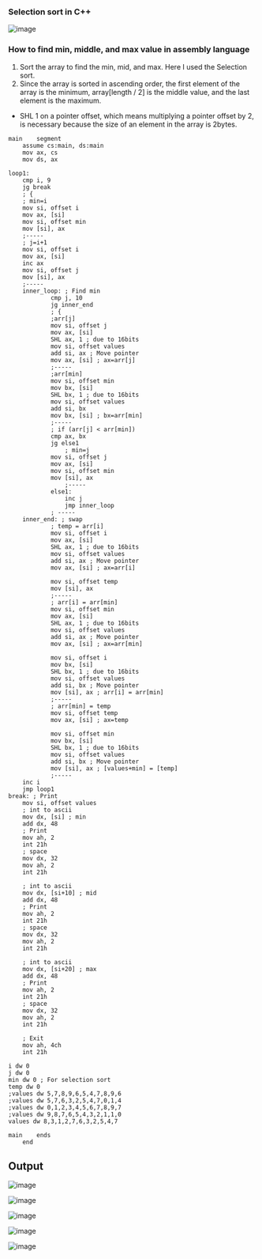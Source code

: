 ### Selection sort in C++
![image](https://user-images.githubusercontent.com/67142421/179166501-5dd22127-b281-4b34-9e3b-89e1afd1808a.png)

### How to find min, middle, and max value in assembly language
1. Sort the array to find the min, mid, and max. Here I used the Selection sort.
2. Since the array is sorted in ascending order, the first element of the array is the minimum, array[length / 2] is the middle value, and the last element is the maximum.

- SHL 1 on a pointer offset, which means multiplying a pointer offset by 2, is necessary because the size of an element in the array is 2bytes.
~~~assembly
main 	segment
	assume cs:main, ds:main
	mov ax, cs
	mov ds, ax
	
loop1:	
	cmp i, 9
	jg break
	; {
	; min=i
	mov si, offset i
	mov ax, [si]
	mov si, offset min
	mov [si], ax
	;-----
	; j=i+1
	mov si, offset i
	mov ax, [si]
	inc ax
	mov si, offset j
	mov [si], ax
	;-----
	inner_loop: ; Find min
			cmp j, 10
			jg inner_end
			; {
			;arr[j]
			mov si, offset j
			mov ax, [si]
			SHL ax, 1 ; due to 16bits
			mov si, offset values
			add si, ax ; Move pointer
			mov ax, [si] ; ax=arr[j]
			;-----
			;arr[min]
			mov si, offset min
			mov bx, [si]
			SHL bx, 1 ; due to 16bits
			mov si, offset values
			add si, bx
			mov bx, [si] ; bx=arr[min]
			;-----
			; if (arr[j] < arr[min])
			cmp ax, bx
			jg else1
				; min=j
			mov si, offset j
			mov ax, [si]
			mov si, offset min
			mov [si], ax
				;-----
			else1:
				inc j
				jmp inner_loop
			; -----
	inner_end: ; swap
			; temp = arr[i]
			mov si, offset i
			mov ax, [si]
			SHL ax, 1 ; due to 16bits
			mov si, offset values
			add si, ax ; Move pointer
			mov ax, [si] ; ax=arr[i]

			mov si, offset temp
			mov [si], ax
			;-----
			; arr[i] = arr[min]
			mov si, offset min
			mov ax, [si]
			SHL ax, 1 ; due to 16bits
			mov si, offset values
			add si, ax ; Move pointer
			mov ax, [si] ; ax=arr[min]
			
			mov si, offset i
			mov bx, [si]
			SHL bx, 1 ; due to 16bits
			mov si, offset values
			add si, bx ; Move pointer
			mov [si], ax ; arr[i] = arr[min]
			;-----
			; arr[min] = temp
			mov si, offset temp
			mov ax, [si] ; ax=temp
			
			mov si, offset min
			mov bx, [si]
			SHL bx, 1 ; due to 16bits
			mov si, offset values
			add si, bx ; Move pointer
			mov [si], ax ; [values+min] = [temp]
			;-----		
	inc i
	jmp loop1
break: ; Print
	mov si, offset values
	; int to ascii
	mov dx, [si] ; min
	add dx, 48
	; Print
	mov ah, 2
	int 21h
	; space
	mov dx, 32
	mov ah, 2
	int 21h

	; int to ascii
	mov dx, [si+10] ; mid
	add dx, 48
	; Print
	mov ah, 2
	int 21h
	; space
	mov dx, 32
	mov ah, 2
	int 21h

	; int to ascii
	mov dx, [si+20] ; max
	add dx, 48
	; Print
	mov ah, 2
	int 21h
	; space
	mov dx, 32
	mov ah, 2
	int 21h

	; Exit
	mov ah, 4ch
	int 21h

i dw 0
j dw 0
min dw 0 ; For selection sort
temp dw 0
;values dw 5,7,8,9,6,5,4,7,8,9,6
;values dw 5,7,6,3,2,5,4,7,0,1,4
;values dw 0,1,2,3,4,5,6,7,8,9,7
;values dw 9,8,7,6,5,4,3,2,1,1,0
values dw 8,3,1,2,7,6,3,2,5,4,7

main	ends
	end
~~~

## Output
![image](https://user-images.githubusercontent.com/67142421/179167025-1ce5e900-3fda-4b63-bbbc-6458987217f3.png)

![image](https://user-images.githubusercontent.com/67142421/179167045-98a81067-74fc-47a5-ad57-8a41c3ffd34d.png)

![image](https://user-images.githubusercontent.com/67142421/179167065-75601332-f7ec-49bc-91b9-b2711483ba70.png)

![image](https://user-images.githubusercontent.com/67142421/179167100-61d1bb61-23ee-4f5d-a009-8c1377673207.png)

![image](https://user-images.githubusercontent.com/67142421/179167115-625d53d3-2a5b-4f76-8195-6bfb5127ba24.png)

